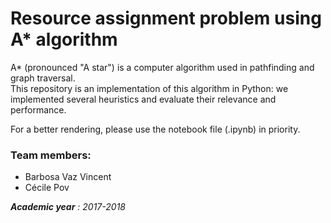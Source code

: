 # Resource assignment problem using A* algorithm

A* (pronounced "A star") is a computer algorithm used in pathfinding and graph traversal.  
This repository is an implementation of this algorithm in Python: we implemented several heuristics and evaluate their relevance and performance.

For a better rendering, please use the notebook file (.ipynb) in priority.

### Team members:
- Barbosa Vaz Vincent
- Cécile Pov 

***Academic year** : 2017-2018*

